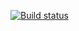 [![Build status](https://ci.appveyor.com/api/projects/status/oa758mmvbwwww4h4?svg=true)](https://ci.appveyor.com/project/Yudinegor86/selenium)
